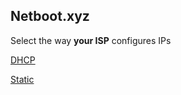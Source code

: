 ## Netboot.xyz
Select the way **your ISP** configures IPs

[DHCP]()

[Static](https://github.com/rtedpro-cpu/windowsnetboot/blob/main/guides/netboot.xyz/static.md)
